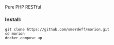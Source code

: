 Pure PHP RESTful


### Install:
```
git clone https://github.com/smerdeff/morion.git
cd morion
docker-compose up
```



